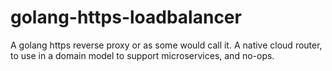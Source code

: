 # golang-https-loadbalancer

A golang https reverse proxy or as some would call it. A native cloud router, to use
in a domain model to support microservices, and no-ops.
